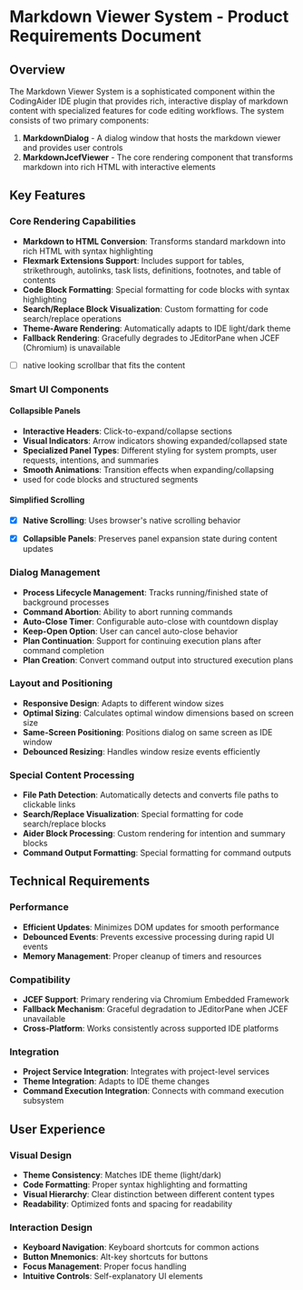 # Markdown Viewer System - Product Requirements Document

## Overview

The Markdown Viewer System is a sophisticated component within the CodingAider IDE plugin that provides rich, interactive display of markdown content with specialized features for code editing workflows. The system consists of two primary components:

1. **MarkdownDialog** - A dialog window that hosts the markdown viewer and provides user controls
2. **MarkdownJcefViewer** - The core rendering component that transforms markdown into rich HTML with interactive elements

## Key Features

### Core Rendering Capabilities

- **Markdown to HTML Conversion**: Transforms standard markdown into rich HTML with syntax highlighting
- **Flexmark Extensions Support**: Includes support for tables, strikethrough, autolinks, task lists, definitions, footnotes, and table of contents
- **Code Block Formatting**: Special formatting for code blocks with syntax highlighting
- **Search/Replace Block Visualization**: Custom formatting for code search/replace operations
- **Theme-Aware Rendering**: Automatically adapts to IDE light/dark theme
- **Fallback Rendering**: Gracefully degrades to JEditorPane when JCEF (Chromium) is unavailable
- [ ] native looking scrollbar that fits the content

### Smart UI Components

#### Collapsible Panels
- **Interactive Headers**: Click-to-expand/collapse sections
- **Visual Indicators**: Arrow indicators showing expanded/collapsed state
- **Specialized Panel Types**: Different styling for system prompts, user requests, intentions, and summaries
- **Smooth Animations**: Transition effects when expanding/collapsing
- used for code blocks and structured segments

#### Simplified Scrolling
- [x] **Native Scrolling**: Uses browser's native scrolling behavior
- [x] **Collapsible Panels**: Preserves panel expansion state during content updates


### Dialog Management

- **Process Lifecycle Management**: Tracks running/finished state of background processes
- **Command Abortion**: Ability to abort running commands
- **Auto-Close Timer**: Configurable auto-close with countdown display
- **Keep-Open Option**: User can cancel auto-close behavior
- **Plan Continuation**: Support for continuing execution plans after command completion
- **Plan Creation**: Convert command output into structured execution plans

### Layout and Positioning

- **Responsive Design**: Adapts to different window sizes
- **Optimal Sizing**: Calculates optimal window dimensions based on screen size
- **Same-Screen Positioning**: Positions dialog on same screen as IDE window
- **Debounced Resizing**: Handles window resize events efficiently

### Special Content Processing

- **File Path Detection**: Automatically detects and converts file paths to clickable links
- **Search/Replace Visualization**: Special formatting for code search/replace blocks
- **Aider Block Processing**: Custom rendering for intention and summary blocks
- **Command Output Formatting**: Special formatting for command outputs

## Technical Requirements

### Performance

- **Efficient Updates**: Minimizes DOM updates for smooth performance
- **Debounced Events**: Prevents excessive processing during rapid UI events
- **Memory Management**: Proper cleanup of timers and resources

### Compatibility

- **JCEF Support**: Primary rendering via Chromium Embedded Framework
- **Fallback Mechanism**: Graceful degradation to JEditorPane when JCEF unavailable
- **Cross-Platform**: Works consistently across supported IDE platforms

### Integration

- **Project Service Integration**: Integrates with project-level services
- **Theme Integration**: Adapts to IDE theme changes
- **Command Execution Integration**: Connects with command execution subsystem

## User Experience

### Visual Design

- **Theme Consistency**: Matches IDE theme (light/dark)
- **Code Formatting**: Proper syntax highlighting and formatting
- **Visual Hierarchy**: Clear distinction between different content types
- **Readability**: Optimized fonts and spacing for readability

### Interaction Design


- **Keyboard Navigation**: Keyboard shortcuts for common actions
- **Button Mnemonics**: Alt-key shortcuts for buttons
- **Focus Management**: Proper focus handling
- **Intuitive Controls**: Self-explanatory UI elements
